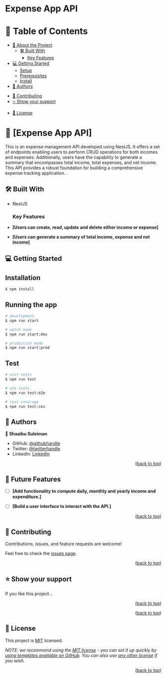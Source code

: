 # Expense App API
<a name="readme-top"></a>

<!-- TABLE OF CONTENTS -->

# 📗 Table of Contents

- [📖 About the Project](#about-project)
  - [🛠 Built With](#built-with)
    <!-- - [Tech Stack](#tech-stack) -->
    - [Key Features](#key-features) 
- [💻 Getting Started](#getting-started)
  - [Setup](#setup)
  - [Prerequisites](#prerequisites)
  - [Install](#install)
  <!-- - [Usage](#usage)
  - [Run tests](#run-tests)
  - [Deployment](#triangular_flag_on_post-deployment) -->
- [👥 Authors](#authors)
<!-- - [🔭 Future Features](#future-features) -->
- [🤝 Contributing](#contributing)
- [⭐️ Show your support](#support)
<!-- - [🙏 Acknowledgements](#acknowledgements) -->
<!-- - [❓ FAQ](#faq) -->
- [📝 License](#license)

<!-- PROJECT DESCRIPTION -->

# 📖 [Expense App API] <a name="about-project"></a>

This is an expense management API developed using NestJS. It offers a set of endpoints enabling users to perform CRUD operations for both incomes and expenses. Additionally, users have the capability to generate a summary that encompasses total income, total expenses, and net income. This API provides a robust foundation for building a comprehensive expense tracking application.
.

## 🛠 Built With <a name="built-with"></a>

- NestJS

  ### Key Features <a name="key-features"></a>


- **[Users can create, read, update and delete either income or expense]**
- **[Users can generate a summary of total income, expense and net income]**


<!-- GETTING STARTED -->

## 💻 Getting Started <a name="getting-started"></a>

## Installation

```bash
$ npm install
```

## Running the app

```bash
# development
$ npm run start

# watch mode
$ npm run start:dev

# production mode
$ npm run start:prod
```

## Test

```bash
# unit tests
$ npm run test

# e2e tests
$ npm run test:e2e

# test coverage
$ npm run test:cov
```

<!-- AUTHORS -->

## 👥 Authors <a name="authors"></a>


👤 **Shaaibu Suleiman**

- GitHub: [@githubhandle](https://github.com/shaaibu7)
- Twitter: [@twitterhandle](https://twitter.com/shaaibu)
- LinkedIn: [LinkedIn](https://linkedin.com/in/shaaibu)


<p align="right">(<a href="#readme-top">back to top</a>)</p>

<!-- FUTURE FEATURES -->

## 🔭 Future Features <a name="future-features"></a>


- [ ] **[Add functionality to compute daily, monthly and yearly income and expenditure.]**
- [ ] **[Build a user interface to interact with the API.]**


<p align="right">(<a href="#readme-top">back to top</a>)</p>

<!-- CONTRIBUTING -->

## 🤝 Contributing <a name="contributing"></a>

Contributions, issues, and feature requests are welcome!

Feel free to check the [issues page](../../issues/).

<p align="right">(<a href="#readme-top">back to top</a>)</p>

<!-- SUPPORT -->

## ⭐️ Show your support <a name="support"></a>


If you like this project...

<p align="right">(<a href="#readme-top">back to top</a>)</p>


<p align="right">(<a href="#readme-top">back to top</a>)</p>

 
<!-- LICENSE -->

## 📝 License <a name="license"></a>

This project is [MIT](./LICENSE.md) licensed.

_NOTE: we recommend using the [MIT license](https://choosealicense.com/licenses/mit/) - you can set it up quickly by [using templates available on GitHub](https://docs.github.com/en/communities/setting-up-your-project-for-healthy-contributions/adding-a-license-to-a-repository). You can also use [any other license](https://choosealicense.com/licenses/) if you wish._

<p align="right">(<a href="#readme-top">back to top</a>)</p>
